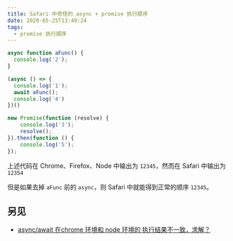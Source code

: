 ```yaml
---
title: Safari 中奇怪的 async + promise 执行顺序
date: 2020-05-25T13:49:24
tags:
  - promise 执行顺序
---
```


```js
async function aFunc() {
  console.log('2');
}

(async () => {
  console.log('1');
  await aFunc();
  console.log('4')
})()

new Promise(function (resolve) {
    console.log('3');
    resolve();
}).then(function () {
    console.log('5');
});
```

上述代码在 Chrome、Firefox、Node 中输出为 `12345`，然而在 Safari 中输出为 `12354`

但是如果去掉 `aFunc` 前的 `async`，则 Safari 中就能得到正常的顺序 `12345`。

## 另见

- [async/await 在chrome 环境和 node 环境的 执行结果不一致，求解？](https://www.zhihu.com/question/268007969)

